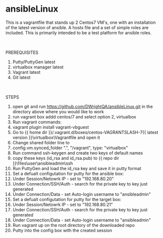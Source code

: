 # ansibleLinux

This is a vagrantfile that stands up 2 Centos7 VM's, one with an installation of the latest version of ansible. A hosts file and a set of simple roles are included. This is primarily intended to be a test platform for ansible roles.   

<br />
<br />
PREREQUISITES

1. Putty/PuttyGen latest
2. virtualbox manager latest
3. Vagrant latest
4. Git latest

<br />
<br />
STEPS

1. open git and run https://github.com/DWrightQA/ansibleLinux.git in the directory above where you would like to work
2. run vagrant box addd centos/7 and select option 2, virtualbox
3. Run vagrant commands:
  1. vagrant plugin install vagrant-vbguest
4. Go to {{ home dir }}/.vagrant.d/boxes/centos-VAGRANTSLASH-7\{{ latest version }}\virtualbox\Vagrantfile and open it
5. Change shared folder line to
  1. config.vm.synced_folder ".", "/vagrant", type: "virtualbox"
5. Run command ssh-keygen and create two keys of default names
6. copy these keys (id_rsa and id_rsa.pub) to {{ repo dir }}\files\user\ansibleadmin\ssh
7. Run PuttyGen and load the id_rsa key and save it in putty format
8. Set a defualt configutation for putty for the ansible box:
  1. Under Session/Netowrk IP - set to "192.168.80.20"
  2. Under Connection/SSH/Auth - search for the private key to key just generated
  3. Under Connection/Data - set Auto-login username to "ansibleadmin"
9. Set a defualt configutation for putty for the target box:
  1. Under Session/Netowrk IP - set to "192.168.80.21"
  2. Under Connection/SSH/Auth - search for the private key to key just generated
  3. Under Connection/Data - set Auto-login username to "ansibleadmin"
10. Run vagrant up on the root directory of the downloaded repo
11. Putty into the config box with the created session